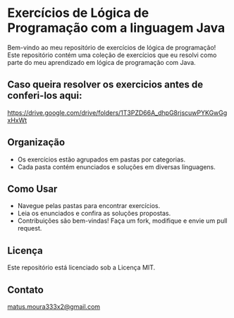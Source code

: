 # Exercícios de Lógica de Programação com a linguagem Java


Bem-vindo ao meu repositório de exercícios de lógica de programação!
Este repositório contém uma coleção de exercícios que eu resolvi como parte do meu aprendizado em lógica de programação com Java.

## Caso queira resolver os exercicios antes de conferi-los aqui:
https://drive.google.com/drive/folders/1T3PZD66A_dhpG8rjscuwPYKGwGgxHxWt
## Organização

- Os exercícios estão agrupados em pastas por categorias.
- Cada pasta contém enunciados e soluções em diversas linguagens.

## Como Usar

- Navegue pelas pastas para encontrar exercícios.
- Leia os enunciados e confira as soluções propostas.
- Contribuições são bem-vindas! Faça um fork, modifique e envie um pull request.

## Licença

Este repositório está licenciado sob a Licença MIT.

## Contato

matus.moura333x2@gmail.com
